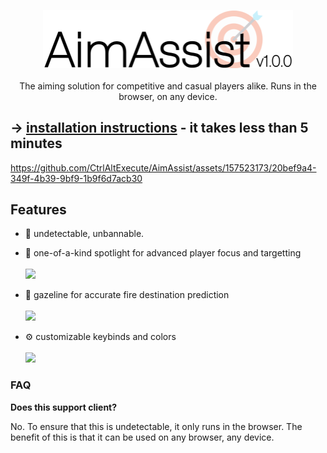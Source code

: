 <p align="center">
  <img src="logo.png" width="400" />
  <br /><br />
  The aiming solution for competitive and casual players alike. Runs in the browser, on any device.
</p>

## → [installation instructions](https://github.com/CtrlAltExecute/AimAssist/blob/main/tutorial.md) - it takes less than 5 minutes

https://github.com/CtrlAltExecute/AimAssist/assets/157523173/20bef9a4-349f-4b39-9bf9-1b9f6d7acb30

## Features

- 👾 undetectable, unbannable.
- 🔦 one-of-a-kind spotlight for advanced player focus and targetting <br /><br /> <img src="https://github.com/CtrlAltExecute/AimAssist/assets/157523173/3b900666-af90-4776-b815-ff7d4d8b37d4" />

- 🔭 gazeline for accurate fire destination prediction <br /><br /> <img src="https://github.com/CtrlAltExecute/AimAssist/assets/157523173/9ab085e7-2d40-45f8-9443-94b23699b3bb" />

- ⚙️ customizable keybinds and colors <br/><br /> <img src="https://github.com/CtrlAltExecute/AimAssist/assets/157523173/c0669831-287b-4f10-b492-f2b9768a9c18" />

### FAQ

**Does this support client?**

No. To ensure that this is undetectable, it only runs in the browser. The benefit of this is that it can be used on any browser, any device.

